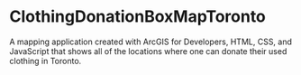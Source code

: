 # ClothingDonationBoxMapToronto
A mapping application created with ArcGIS for Developers, HTML, CSS, and JavaScript that shows all of the locations where one can donate their used clothing in Toronto. 
